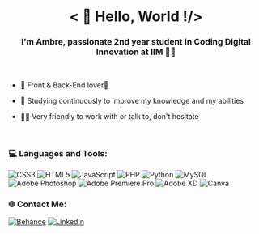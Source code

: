 # <div align="center"> < 👋 Hello, World !/> </div> 



### <div align="center">I'm Ambre, passionate 2nd year student in Coding Digital Innovation at IIM 👨‍💻 </div>  
<br> 

-  🎨 Front & Back-End lover🔧  
  

- 🌱 Studying continuously to improve my knowledge and my abilities  
  

- 🙋‍♀️ Very friendly to work with or talk to, don't hesitate  
  

<br/>  


### 💻 Languages and Tools:
![CSS3](https://img.shields.io/badge/css3-%231572B6.svg?style=for-the-badge&logo=css3&logoColor=white) ![HTML5](https://img.shields.io/badge/html5-%23E34F26.svg?style=for-the-badge&logo=html5&logoColor=white) ![JavaScript](https://img.shields.io/badge/javascript-%23323330.svg?style=for-the-badge&logo=javascript&logoColor=%23F7DF1E) ![PHP](https://img.shields.io/badge/php-%23777BB4.svg?style=for-the-badge&logo=php&logoColor=white) ![Python](https://img.shields.io/badge/python-3670A0?style=for-the-badge&logo=python&logoColor=ffdd54) ![MySQL](https://img.shields.io/badge/mysql-%2300f.svg?style=for-the-badge&logo=mysql&logoColor=white) ![Adobe Photoshop](https://img.shields.io/badge/adobephotoshop-%2331A8FF.svg?style=for-the-badge&logo=adobephotoshop&logoColor=white) ![Adobe Premiere Pro](https://img.shields.io/badge/Adobe%20Premiere%20Pro-9999FF.svg?style=for-the-badge&logo=Adobe%20Premiere%20Pro&logoColor=white) ![Adobe XD](https://img.shields.io/badge/Adobe%20XD-470137?style=for-the-badge&logo=Adobe%20XD&logoColor=#FF61F6) ![Canva](https://img.shields.io/badge/Canva-%2300C4CC.svg?style=for-the-badge&logo=Canva&logoColor=white)

### 🌐 Contact Me:
[![Behance](https://img.shields.io/badge/Behance-1769ff?logo=behance&logoColor=white)](https://behance.net/AmbreKouitini) [![LinkedIn](https://img.shields.io/badge/LinkedIn-%230077B5.svg?logo=linkedin&logoColor=white)](https://linkedin.com/in/ambre-kouitini) 
